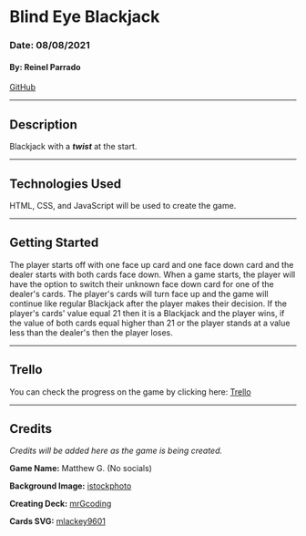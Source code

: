 # Blind Eye Blackjack

### Date: 08/08/2021

#### By: Reinel Parrado

[GitHub](https://github.com/UnitarySaucer)

---

## Description

Blackjack with a **_twist_** at the start.

---

## Technologies Used

HTML, CSS, and JavaScript will be used to create the game.

---

## Getting Started

The player starts off with one face up card and one face down card and the dealer starts with both cards face down. When a game starts, the player will have the option to switch their unknown face down card for one of the dealer's cards. The player's cards will turn face up and the game will continue like regular Blackjack after the player makes their decision. If the player's cards' value equal 21 then it is a Blackjack and the player wins, if the value of both cards equal higher than 21 or the player stands at a value less than the dealer's then the player loses.

---

## Trello

You can check the progress on the game by clicking here: [Trello](https://trello.com/b/agk5c57g/blackjack)

---

## Credits

_Credits will be added here as the game is being created._

**Game Name:** Matthew G. (No socials)

**Background Image:** [istockphoto](https://www.istockphoto.com/)

**Creating Deck:** [mrGcoding](https://www.youtube.com/watch?v=LxXWTXOny3A)

**Cards SVG:** [mlackey9601](https://github.com/mlackey9601/card-deck)
